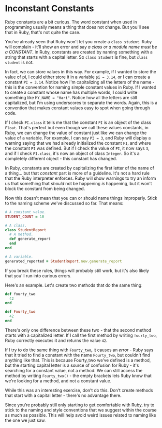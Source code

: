 # Inconstant Constants

Ruby constants are a bit curious. The word constant when used in programming usually means a thing that does not change. But you'll see that in Ruby, that's not quite the case.

You've already seen that Ruby won't let you create a `class student`. Ruby will complain - it'll show an error and say _a class or a module name must be a CONSTANT_. In Ruby, constants are created by naming something with a string that starts with a capital letter. So `class Student` is fine, but `class student` is not.

In fact, we can store values in this way. For example, if I wanted to store the value of pi, I could either store it in a variable `pi = 3.14`, or I can create a constant `PI = 3.14`. Notice how I'm capitalizing all the letters of the name - this is the convention for naming simple constant values in Ruby. If I wanted to create a constant whose name has multiple words, I could write something like `MY_NAME = "Hari"`. Notice how all the letters are still capitalized, but I'm using underscores to separate the words. Again, this is a convention that makes constant values easy to spot when going through code.

If I check `PI.class` it tells me that the constant `PI` is an object of the class `Float`. That's perfect but even though we call these values constants, in Ruby, we can change the value of constant just like we can change the value of a variable. For example, I can say `PI = 3`, and Ruby will display a warning saying that we had already initialized the constant `PI`, and where the constant `PI` was defined. But if I check the value of `PI`, it now says `3`, and if I check `PI.class`, it's now an object of class `Integer`. So it's a completely different object - this constant has changed.

In Ruby, constants are created by capitalizing the first letter of the name of a thing... but that _constant_ part is more of a guideline. It's not a hard rule that the Ruby interpreter enforces. Ruby will show warnings to try an inform us that something that _should_ not be happening _is_ happening, but it won't block the constant from being changed.

Now this doesn't mean that you can or should name things improperly. Stick to the naming scheme we've discussed so far. That means:

```ruby
# A constant value.
STUDENT_COUNT = 10

# A class.
class StudentReport
  # A method.
  def generate_report
  end
end

# A variable.
generated_reported = StudentReport.new.generate_report
```

If you break these rules, things will probably still work, but it's also likely that you'll run into curious errors.

Here's an example. Let's create two methods that do the same thing:

```ruby
def fourty_two
  42
end

def Fourty_two
  42
end
```

There's only one difference between these two - that the second method starts with a capitalized letter. If I call the first method by writing `fourty_two`, Ruby correctly executes it and returns the value `42`.

If I try to do the same thing with `Fourty_two`, it causes an _error_ - Ruby says that it tried to find a constant with the name `Fourty_two`, but couldn't find anything like that. This is because Fourty_two we've defined is a method, but the starting capital letter is a source of confusion for Ruby - it's searching for a constant value, not a method. We can still access the method by writing `Fourty_two()` - the empty brackets lets Ruby know that we're looking for a method, and not a constant value.

While this was an interesting exercise, don't do this. Don't create methods that start with a capital letter - there's no advantage there.

Since you're probably still only starting to get comfortable with Ruby, try to stick to the naming and style conventions that we suggest within the course as much as possible. This will help avoid weird issues related to naming like the one we just saw.
